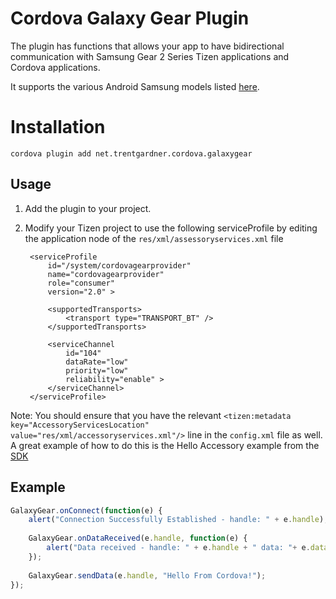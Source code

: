 
# Cordova Galaxy Gear Plugin

The plugin has functions that allows your app to have bidirectional communication with Samsung Gear 2 Series Tizen  applications and Cordova applications.

It supports the various Android Samsung models listed [here](http://www.samsung.com/global/microsite/gear/gear2_features.html).

# Installation
`cordova plugin add net.trentgardner.cordova.galaxygear`

## Usage

1. Add the plugin to your project.

2. Modify your Tizen project to use the following serviceProfile by editing the application node of the `res/xml/assessoryservices.xml` file

        <serviceProfile
            id="/system/cordovagearprovider"
            name="cordovagearprovider"
            role="consumer"
            version="2.0" >
            
            <supportedTransports>
                <transport type="TRANSPORT_BT" />
            </supportedTransports>

            <serviceChannel
                id="104"
                dataRate="low"
                priority="low"
                reliability="enable" >
            </serviceChannel>
        </serviceProfile>
Note: You should ensure that you have the relevant `<tizen:metadata key="AccessoryServicesLocation" value="res/xml/accessoryservices.xml"/>` line in the `config.xml` file as well.  
A great example of how to do this is the Hello Accessory example from the [SDK](http://developer.samsung.com/samsung-gear) 

## Example
``` javascript
GalaxyGear.onConnect(function(e) {
	alert("Connection Successfully Established - handle: " + e.handle);
	
	GalaxyGear.onDataReceived(e.handle, function(e) {
		alert("Data received - handle: " + e.handle + " data: "+ e.data);
	});
	
	GalaxyGear.sendData(e.handle, "Hello From Cordova!");
});
```
